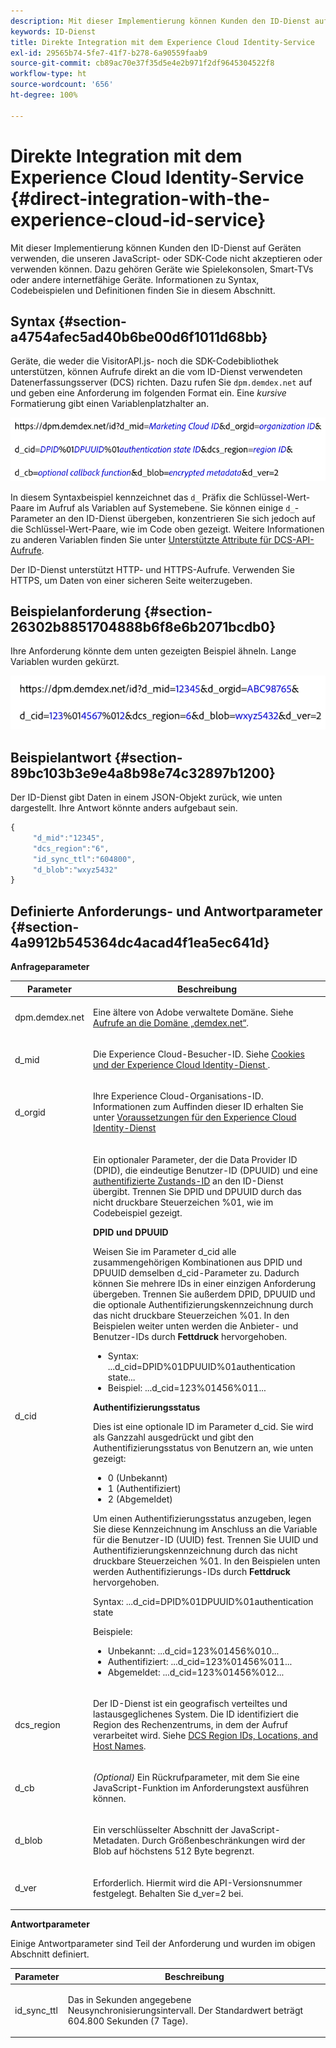 ```yaml
---
description: Mit dieser Implementierung können Kunden den ID-Dienst auf Geräten verwenden, die unseren JavaScript- oder SDK-Code nicht akzeptieren oder verwenden können. Dazu gehören Geräte wie Spielekonsolen, Smart-TVs oder andere internetfähige Geräte. Informationen zu Syntax, Codebeispielen und Definitionen finden Sie in diesem Abschnitt.
keywords: ID-Dienst
title: Direkte Integration mit dem Experience Cloud Identity-Service
exl-id: 29565b74-5fe7-41f7-b278-6a90559faab9
source-git-commit: cb89ac70e37f35d5e4e2b971f2df9645304522f8
workflow-type: ht
source-wordcount: '656'
ht-degree: 100%

---
```


# Direkte Integration mit dem Experience Cloud Identity-Service {#direct-integration-with-the-experience-cloud-id-service}

Mit dieser Implementierung können Kunden den ID-Dienst auf Geräten verwenden, die unseren JavaScript- oder SDK-Code nicht akzeptieren oder verwenden können. Dazu gehören Geräte wie Spielekonsolen, Smart-TVs oder andere internetfähige Geräte. Informationen zu Syntax, Codebeispielen und Definitionen finden Sie in diesem Abschnitt.

## Syntax {#section-a4754afec5ad40b6be00d6f1011d68bb}

Geräte, die weder die VisitorAPI.js- noch die SDK-Codebibliothek unterstützen, können Aufrufe direkt an die vom ID-Dienst verwendeten Datenerfassungsserver (DCS) richten. Dazu rufen Sie `dpm.demdex.net` auf und geben eine Anforderung im folgenden Format ein. Eine *kursive* Formatierung gibt einen Variablenplatzhalter an.

![](assets/directSyntax.png)

In diesem Syntaxbeispiel kennzeichnet das `d_` Präfix die Schlüssel-Wert-Paare im Aufruf als Variablen auf Systemebene. Sie können einige `d_`-Parameter an den ID-Dienst übergeben, konzentrieren Sie sich jedoch auf die Schlüssel-Wert-Paare, wie im Code oben gezeigt. Weitere Informationen zu anderen Variablen finden Sie unter [Unterstützte Attribute für DCS-API-Aufrufe](https://experienceleague.adobe.com/docs/audience-manager/user-guide/api-and-sdk-code/dcs/dcs-api-reference/dcs-keys.html?lang=de).

Der ID-Dienst unterstützt HTTP- und HTTPS-Aufrufe. Verwenden Sie HTTPS, um Daten von einer sicheren Seite weiterzugeben.

## Beispielanforderung {#section-26302b8851704888b6f8e6b2071bcdb0}

Ihre Anforderung könnte dem unten gezeigten Beispiel ähneln. Lange Variablen wurden gekürzt.

![](assets/directExample.png)

## Beispielantwort {#section-89bc103b3e9e4a8b98e74c32897b1200}

Der ID-Dienst gibt Daten in einem JSON-Objekt zurück, wie unten dargestellt. Ihre Antwort könnte anders aufgebaut sein.

```js
{
     "d_mid":"12345",
     "dcs_region":"6",
     "id_sync_ttl":"604800",
     "d_blob":"wxyz5432"
}
```

## Definierte Anforderungs- und Antwortparameter {#section-4a9912b545364dc4acad4f1ea5ec641d}

**Anfrageparameter**

<table id="table_C8FFA89AB74E4E31A6926CDE5CD54217"> 
 <thead> 
  <tr> 
   <th colname="col1" class="entry"> Parameter </th> 
   <th colname="col2" class="entry"> Beschreibung </th> 
  </tr> 
 </thead>
 <tbody> 
  <tr> 
   <td colname="col1"> <p> <span class="codeph"> dpm.demdex.net</span> </p> </td> 
   <td colname="col2"> <p>Eine ältere von <span class="keyword">Adobe</span> verwaltete Domäne. Siehe <a href="https://experienceleague.adobe.com/docs/audience-manager/user-guide/reference/demdex-calls.html?lang=de" format="https" scope="external">Aufrufe an die Domäne „demdex.net“</a>. </p> </td> 
  </tr> 
  <tr> 
   <td colname="col1"> <p> <span class="codeph"> d_mid</span> </p> </td> 
   <td colname="col2"> <p>Die Experience Cloud-Besucher-ID. Siehe <a href="../introduction/cookies.md" format="dita" scope="local">Cookies und der Experience Cloud Identity-Dienst </a>. </p> </td> 
  </tr> 
  <tr> 
   <td colname="col1"> <p> <span class="codeph"> d_orgid</span> </p> </td> 
   <td colname="col2"> <p>Ihre Experience Cloud-Organisations-ID. Informationen zum Auffinden dieser ID erhalten Sie unter  <a href="../reference/requirements.md" format="dita" scope="local">Voraussetzungen für den Experience Cloud Identity-Dienst</a> </p> </td> 
  </tr> 
  <tr> 
   <td colname="col1"> <p> <span class="codeph"> d_cid</span> </p> </td> 
   <td colname="col2"> <p>Ein optionaler Parameter, der die Data Provider ID (DPID), die eindeutige Benutzer-ID (DPUUID) und eine <a href="../reference/authenticated-state.md" format="dita" scope="local"> authentifizierte Zustands-ID</a> an den ID-Dienst übergibt. Trennen Sie DPID und DPUUID durch das nicht druckbare Steuerzeichen <span class="codeph">%01</span>, wie im Codebeispiel gezeigt. </p> <p> <b>DPID und DPUUID</b> </p> <p>Weisen Sie im Parameter <span class="codeph">d_cid</span> alle zusammengehörigen Kombinationen aus DPID und DPUUID demselben <span class="codeph">d_cid</span>-Parameter zu. Dadurch können Sie mehrere IDs in einer einzigen Anforderung übergeben. Trennen Sie außerdem DPID, DPUUID und die optionale Authentifizierungskennzeichnung durch das nicht druckbare Steuerzeichen <span class="codeph">%01</span>. In den Beispielen weiter unten werden die Anbieter- und Benutzer-IDs durch <b>Fettdruck</b> hervorgehoben. </p> 
    <ul id="ul_2E19D837296B40E9ACD096495CF711C5"> 
     <li id="li_5B94B057654440B99B989BA60E4ED053">Syntax: <span class="codeph">...d_cid=DPID%01DPUUID%01authentication state...</span> </li> 
     <li id="li_B07833EF51D54F088574B7B7F9FB841A">Beispiel: <span class="codeph">...d_cid=123%01456%011...</span> </li> 
    </ul> <p> <b>Authentifizierungsstatus</b> </p> <p>Dies ist eine optionale ID im Parameter <span class="codeph">d_cid</span>. Sie wird als Ganzzahl ausgedrückt und gibt den Authentifizierungsstatus von Benutzern an, wie unten gezeigt: </p> 
    <ul id="ul_E2B36922B11C4AA2A9016B6E2DC9EDAA"> 
     <li id="li_31C018E3F9514B938C73EF40C436715F"> <span class="codeph"> 0</span> (Unbekannt) </li> 
     <li id="li_1F125C3879324C2F8EF4613C0ECB5F02"> <span class="codeph"> 1</span> (Authentifiziert) </li> 
     <li id="li_EF6792D0115D407485079D5D7480D965"> <span class="codeph"> 2</span> (Abgemeldet) </li> 
    </ul> <p>Um einen Authentifizierungsstatus anzugeben, legen Sie diese Kennzeichnung im Anschluss an die Variable für die Benutzer-ID (UUID) fest. Trennen Sie UUID und Authentifizierungskennzeichnung durch das nicht druckbare Steuerzeichen <span class="codeph">%01</span>. In den Beispielen unten werden Authentifizierungs-IDs durch <b>Fettdruck</b> hervorgehoben. </p> <p>Syntax: <span class="codeph">...d_cid=DPID%01DPUUID%01authentication state</span> </p> <p>Beispiele: </p> 
    <ul id="ul_4C1054CE860A4D9C8DD85C2A8020C47F"> 
     <li id="li_AD4000BF3E0146C0BD37B1EC513EC314">Unbekannt: <span class="codeph">...d_cid=123%01456%010...</span> </li> 
     <li id="li_B037D424AADA4D41BF29381A9602AE61">Authentifiziert: <span class="codeph">...d_cid=123%01456%011...</span> </li> 
     <li id="li_0410FCB9E60D4DD08E7898D814E1C3C9">Abgemeldet: <span class="codeph">...d_cid=123%01456%012...</span> </li> 
    </ul> </td> 
  </tr> 
  <tr> 
   <td colname="col1"> <p> <span class="codeph"> dcs_region</span> </p> </td> 
   <td colname="col2"> <p>Der ID-Dienst ist ein geografisch verteiltes und lastausgeglichenes System. Die ID identifiziert die Region des Rechenzentrums, in dem der Aufruf verarbeitet wird. Siehe <a href="https://experienceleague.adobe.com/docs/audience-manager/user-guide/api-and-sdk-code/dcs/dcs-api-reference/dcs-regions.html?lang=de" format="https" scope="external">DCS Region IDs, Locations, and Host Names</a>. </p> </td> 
  </tr> 
  <tr> 
   <td colname="col1"> <p> <span class="codeph"> d_cb</span> </p> </td> 
   <td colname="col2"> <p> <i>(Optional)</i> Ein Rückrufparameter, mit dem Sie eine JavaScript-Funktion im Anforderungstext ausführen können. </p> </td> 
  </tr> 
  <tr> 
   <td colname="col1"> <p> <span class="codeph"> d_blob</span> </p> </td> 
   <td colname="col2"> <p>Ein verschlüsselter Abschnitt der JavaScript-Metadaten. Durch Größenbeschränkungen wird der Blob auf höchstens 512 Byte begrenzt. </p> </td> 
  </tr> 
  <tr> 
   <td colname="col1"> <p> <span class="codeph"> d_ver</span> </p> </td> 
   <td colname="col2"> <p>Erforderlich. Hiermit wird die API-Versionsnummer festgelegt. Behalten Sie <span class="codeph">d_ver=2</span> bei. </p> </td> 
  </tr> 
 </tbody> 
</table>

**Antwortparameter**

Einige Antwortparameter sind Teil der Anforderung und wurden im obigen Abschnitt definiert.

<table id="table_58D0E8876DDC4A81B1F24F845E87EC18"> 
 <thead> 
  <tr> 
   <th colname="col1" class="entry"> Parameter </th> 
   <th colname="col2" class="entry"> Beschreibung </th> 
  </tr> 
 </thead>
 <tbody> 
  <tr> 
   <td colname="col1"> <p> <span class="codeph"> id_sync_ttl</span> </p> </td> 
   <td colname="col2"> <p>Das in Sekunden angegebene Neusynchronisierungsintervall. Der Standardwert beträgt 604.800 Sekunden (7 Tage). </p> </td> 
  </tr> 
 </tbody> 
</table>
